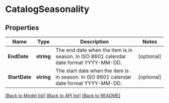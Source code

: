 # CatalogSeasonality

## Properties

Name | Type | Description | Notes
------------ | ------------- | ------------- | -------------
**EndDate** | **string** | The end date when the item is in season. In ISO 8601 calendar date format YYYY-MM-DD. | [optional] 
**StartDate** | **string** | The start date when the item is in season. In ISO 8601 calendar date format YYYY-MM-DD. | [optional] 

[[Back to Model list]](../README.md#documentation-for-models) [[Back to API list]](../README.md#documentation-for-api-endpoints) [[Back to README]](../README.md)


